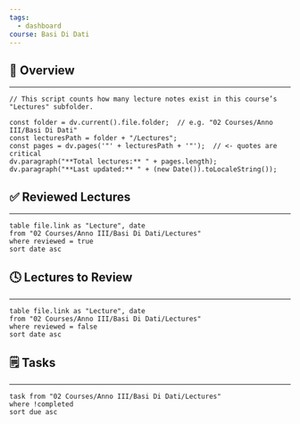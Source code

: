 ```yaml
---
tags:
  - dashboard
course: Basi Di Dati
---
```

## 🧩 Overview
---
```dataviewjs
// This script counts how many lecture notes exist in this course’s "Lectures" subfolder.

const folder = dv.current().file.folder;  // e.g. "02 Courses/Anno III/Basi Di Dati"
const lecturesPath = folder + "/Lectures"; 
const pages = dv.pages('"' + lecturesPath + '"');  // <- quotes are critical
dv.paragraph("**Total lectures:** " + pages.length);
dv.paragraph("**Last updated:** " + (new Date()).toLocaleString());
```

## ✅ Reviewed Lectures
---
```dataview
table file.link as "Lecture", date
from "02 Courses/Anno III/Basi Di Dati/Lectures"
where reviewed = true
sort date asc
```

## 🕓 Lectures to Review
---
```dataview
table file.link as "Lecture", date
from "02 Courses/Anno III/Basi Di Dati/Lectures"
where reviewed = false
sort date asc
```

## 🗒️ Tasks
---
```dataview
task from "02 Courses/Anno III/Basi Di Dati/Lectures"
where !completed
sort due asc
```
